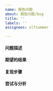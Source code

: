 ```yaml
---
name: 报告问题
about: 报告问题/bug
title: ''
labels: ''
assignees: xlfsummer

---
```


#### 问题描述
<!--
**简明扼要** 的描述你遇到的是什么问题，如有必要，请附上截图
⚠ 注意，请不要简单的将代码复制在粘贴这里
-->

#### 期望的结果
<!-- 描述你期望的结果 -->

#### 复现步骤
<!-- 描述你是如何遇到问题的，如果是代码问题，请附上 **核心** 代码。 -->

<!-- 
使用的环境
是微信、支付宝、还是其它的？
是在开发者工具中还是真机上？
使用的是那个版本的 mp-painter？
-->

**尝试与分析**
<!-- 你尝试的解决步骤，以及其他补充信息 -->

